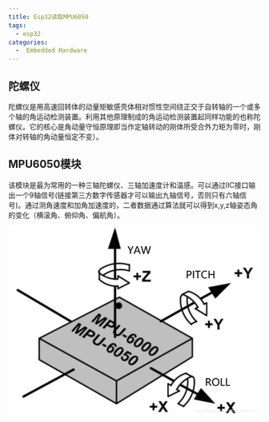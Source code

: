 ```yaml
---
title: Esp32读取MPU6050
tags:
  - esp32
categories:
  -  Embedded Hardware
---
```



## **陀螺仪**

陀螺仪是用高速回转体的动量矩敏感壳体相对惯性空间绕正交于自转轴的一个或多个轴的角运动检测装置。利用其他原理制成的角运动检测装置起同样功能的也称陀螺仪。它的核心是角动量守恒原理即当作定轴转动的刚体所受合外力矩为零时，刚体对转轴的角动量恒定不变）。

## **MPU6050模块**

该模块是最为常用的一种三轴陀螺仪、三轴加速度计和温感。可以通过IIC接口输出一个9轴信号(链接第三方数字传感器才可以输出九轴信号，否则只有六轴信号)。通过测角速度和加角加速度的，二者数据通过算法就可以得到x,y,z轴姿态角的变化（横滚角、俯仰角、偏航角）。

![1677161997046](./image/mpu6050/1677161997046.png)
